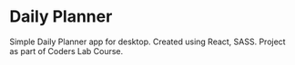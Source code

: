 # Daily Planner

Simple Daily Planner app for desktop.
Created using React, SASS.
Project as part of Coders Lab Course.
